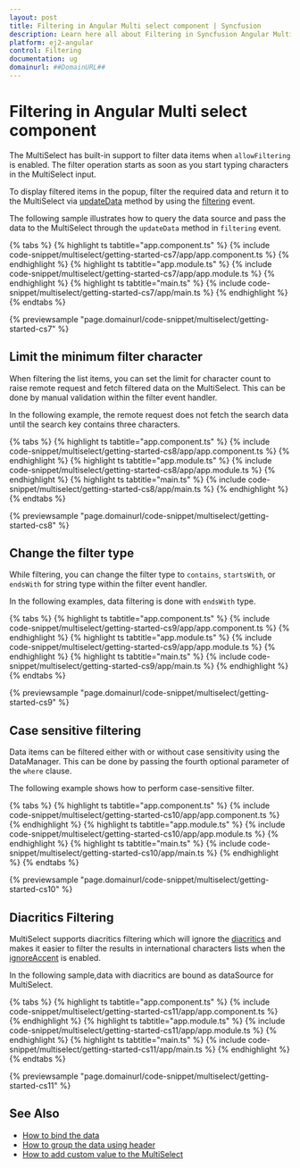 ```yaml
---
layout: post
title: Filtering in Angular Multi select component | Syncfusion
description: Learn here all about Filtering in Syncfusion Angular Multi select component of Syncfusion Essential JS 2 and more.
platform: ej2-angular
control: Filtering 
documentation: ug
domainurl: ##DomainURL##
---
```


# Filtering in Angular Multi select component

The MultiSelect has built-in support to filter data items when `allowFiltering` is enabled. The filter operation starts as soon as you start typing characters in the MultiSelect input.

To display filtered items in the popup, filter the required data and return it to the MultiSelect via [updateData](https://ej2.syncfusion.com/angular/documentation/api/multi-select/filteringEventArgs/#updatedata) method by using the [filtering](https://ej2.syncfusion.com/angular/documentation/api/multi-select/#filtering) event.

The following sample illustrates how to query the data source and pass the data to the MultiSelect through the `updateData` method in `filtering` event.

{% tabs %}
{% highlight ts tabtitle="app.component.ts" %}
{% include code-snippet/multiselect/getting-started-cs7/app/app.component.ts %}
{% endhighlight %}
{% highlight ts tabtitle="app.module.ts" %}
{% include code-snippet/multiselect/getting-started-cs7/app/app.module.ts %}
{% endhighlight %}
{% highlight ts tabtitle="main.ts" %}
{% include code-snippet/multiselect/getting-started-cs7/app/main.ts %}
{% endhighlight %}
{% endtabs %}
  
{% previewsample "page.domainurl/code-snippet/multiselect/getting-started-cs7" %}

## Limit the minimum filter character

When filtering the list items, you can set the limit for character count to raise remote request and fetch filtered data on the MultiSelect. This can be done by manual validation within the filter event handler.

In the following example, the remote request does not fetch the search data until the search key contains three characters.

{% tabs %}
{% highlight ts tabtitle="app.component.ts" %}
{% include code-snippet/multiselect/getting-started-cs8/app/app.component.ts %}
{% endhighlight %}
{% highlight ts tabtitle="app.module.ts" %}
{% include code-snippet/multiselect/getting-started-cs8/app/app.module.ts %}
{% endhighlight %}
{% highlight ts tabtitle="main.ts" %}
{% include code-snippet/multiselect/getting-started-cs8/app/main.ts %}
{% endhighlight %}
{% endtabs %}
  
{% previewsample "page.domainurl/code-snippet/multiselect/getting-started-cs8" %}

## Change the filter type

While filtering, you can change the filter type to `contains`, `startsWith`, or `endsWith` for string type within the filter event handler.

In the following examples, data filtering is done with `endsWith` type.

{% tabs %}
{% highlight ts tabtitle="app.component.ts" %}
{% include code-snippet/multiselect/getting-started-cs9/app/app.component.ts %}
{% endhighlight %}
{% highlight ts tabtitle="app.module.ts" %}
{% include code-snippet/multiselect/getting-started-cs9/app/app.module.ts %}
{% endhighlight %}
{% highlight ts tabtitle="main.ts" %}
{% include code-snippet/multiselect/getting-started-cs9/app/main.ts %}
{% endhighlight %}
{% endtabs %}
  
{% previewsample "page.domainurl/code-snippet/multiselect/getting-started-cs9" %}

## Case sensitive filtering

Data items can be filtered either with or without case sensitivity using the DataManager. This can be done by passing the fourth optional parameter of the `where` clause.

The following example shows how to perform case-sensitive filter.

{% tabs %}
{% highlight ts tabtitle="app.component.ts" %}
{% include code-snippet/multiselect/getting-started-cs10/app/app.component.ts %}
{% endhighlight %}
{% highlight ts tabtitle="app.module.ts" %}
{% include code-snippet/multiselect/getting-started-cs10/app/app.module.ts %}
{% endhighlight %}
{% highlight ts tabtitle="main.ts" %}
{% include code-snippet/multiselect/getting-started-cs10/app/main.ts %}
{% endhighlight %}
{% endtabs %}
  
{% previewsample "page.domainurl/code-snippet/multiselect/getting-started-cs10" %}

## Diacritics Filtering

MultiSelect supports diacritics filtering which will ignore the [diacritics](https://en.wikipedia.org/wiki/Diacritic) and makes it easier to filter the results in international characters lists when the [ignoreAccent](https://ej2.syncfusion.com/angular/documentation/api/multi-select/#ignoreaccent) is enabled.

In the following sample,data with diacritics are bound as dataSource for MultiSelect.

{% tabs %}
{% highlight ts tabtitle="app.component.ts" %}
{% include code-snippet/multiselect/getting-started-cs11/app/app.component.ts %}
{% endhighlight %}
{% highlight ts tabtitle="app.module.ts" %}
{% include code-snippet/multiselect/getting-started-cs11/app/app.module.ts %}
{% endhighlight %}
{% highlight ts tabtitle="main.ts" %}
{% include code-snippet/multiselect/getting-started-cs11/app/main.ts %}
{% endhighlight %}
{% endtabs %}
  
{% previewsample "page.domainurl/code-snippet/multiselect/getting-started-cs11" %}

## See Also

* [How to bind the data](./data-binding/)
* [How to group the data using header](./grouping/)
* [How to add custom value to the MultiSelect](./custom-value/)
